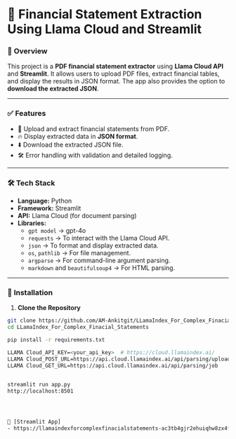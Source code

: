 # 📄 **Financial Statement Extraction Using Llama Cloud and Streamlit**

### 🚀 **Overview**
This project is a **PDF financial statement extractor** using **Llama Cloud API** and **Streamlit**. It allows users to upload PDF files, extract financial tables, and display the results in JSON format. The app also provides the option to **download the extracted JSON**.

---

### ✅ **Features**
- 📄 Upload and extract financial statements from PDF.
- 🔥 Display extracted data in **JSON format**.
- ⬇️ Download the extracted JSON file.
- 🛠️ Error handling with validation and detailed logging.

---

### 🛠️ **Tech Stack**
- **Language:** Python
- **Framework:** Streamlit
- **API:** Llama Cloud (for document parsing)
- **Libraries:**  
  - `gpt model` → gpt-4o  
  - `requests` → To interact with the Llama Cloud API.
  - `json` → To format and display extracted data.
  - `os`, `pathlib` → For file management.
  - `argparse` → For command-line argument parsing.
  - `markdown` and `beautifulsoup4` → For HTML parsing.

---

### 🔧 **Installation**

1. **Clone the Repository**
```bash
git clone https://github.com/AM-Ankitgit/LLamaIndex_For_Complex_Finacial_Statements.git
cd LLamaIndex_For_Complex_Finacial_Statements

pip install -r requirements.txt

LLAMA Cloud_API_KEY=<your_api_key>  # https://cloud.llamaindex.ai/
LLAMA Cloud_POST_URL=https://api.cloud.llamaindex.ai/api/parsing/upload
LLAMA Cloud_GET_URL=https://api.cloud.llamaindex.ai/api/parsing/job


streamlit run app.py
http://localhost:8501




🔗 [Streamlit App]
- https://llamaindexforcomplexfinacialstatements-ac3tb4gjr2ehuiqhw8zx4f.streamlit.app/
